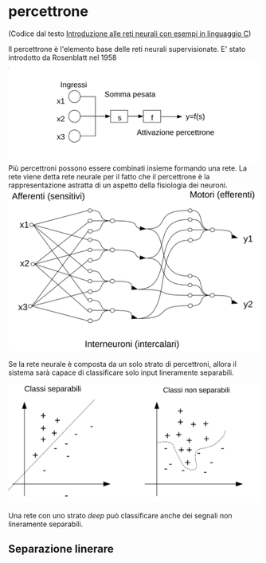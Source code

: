 # percettrone 
(Codice dal testo [Introduzione alle reti neurali con esempi in linguaggio C](https://www.amazon.it/dp/1719818738/))

Il percettrone è l'elemento base delle reti neurali supervisionate. E' stato introdotto da Rosenblatt nel 1958
![Percettrone](Blocchi_perc.svg)
Più percettroni possono essere combinati insieme formando una rete. La rete viene detta rete neurale per il fatto che il percettrone è la rappresentazione astratta di un aspetto della fisiologia dei neuroni.
![Percettrone](MLP.svg)

Se la rete neurale è composta da un solo strato di percettroni, allora il sistema sarà capace di classificare solo input lineramente separabili.

![Percettrone](Classi.svg)

Una rete con uno strato *deep* può classificare anche dei segnali non lineramente separabili.
## Separazione linerare
